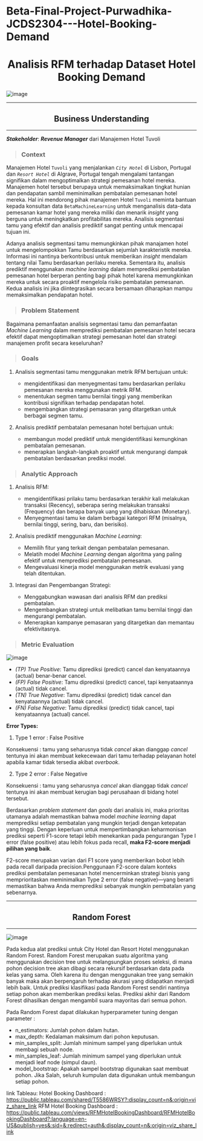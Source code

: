 # Beta-Final-Project-Purwadhika-JCDS2304---Hotel-Booking-Demand

# <center>**Analisis RFM terhadap Dataset Hotel Booking Demand**

![image](https://github.com/user-attachments/assets/f94da422-be25-4134-ba62-f9c941ff12d8)

<hr>

## <center>**Business Understanding**

<hr>

***Stakeholder***: ***Revenue Manager*** dari Manajemen Hotel Tuvoli


> ### **Context**

Manajemen Hotel `Tuvoli` yang menjalankan *`City Hotel`* di Lisbon, Portugal dan *`Resort Hotel`* di Algrave, Portugal tengah mengalami tantangan signifikan dalam mengoptimalkan strategi pemesanan hotel mereka. Manajemen hotel tersebut berupaya untuk memaksimalkan tingkat hunian dan pendapatan sambil meminimalkan pembatalan pemesanan hotel mereka. Hal ini mendorong pihak manajemen Hotel `Tuvoli` meminta bantuan kepada konsultan data `BetaMachineLearning` untuk menganalisis data-data pemesanan kamar hotel yang mereka miliki dan menarik *insight* yang berguna untuk meningkatkan profitabilitas mereka. Analisis segmentasi tamu yang efektif dan analisis prediktif sangat penting untuk mencapai tujuan ini. 

Adanya analisis segmentasi tamu memungkinkan pihak manajamen hotel untuk mengelompokkan Tamu berdasarkan sejumlah karakteristik mereka. Informasi ini nantinya berkontribusi untuk memberikan *insight* mendalam tentang nilai Tamu berdasarkan perilaku mereka. Sementara itu, analisis prediktif menggunakan *machine learning* dalam memprediksi pembatalan pemesanan hotel berperan penting bagi pihak hotel karena memungkinkan mereka untuk secara proaktif mengelola risiko pembatalan pemesanan. Kedua analisis ini jika diintegrasikan secara bersamaan diharapkan mampu memaksimalkan pendapatan hotel.

> ### **Problem Statement**

Bagaimana pemanfaatan analisis segmentasi tamu dan pemanfaatan *Machine Learning* dalam memprediksi pembatalan pemesanan hotel secara efektif dapat mengoptimalkan strategi pemesanan hotel dan strategi manajemen profit secara keseluruhan?

> ### **Goals**

1. Analisis segmentasi tamu menggunakan metrik RFM bertujuan untuk:
    - mengidentifikasi dan menyegmentasi tamu berdasarkan perilaku pemesanan mereka menggunakan metrik RFM.
    - menentukan segmen tamu bernilai tinggi yang memberikan kontribusi signifikan terhadap pendapatan hotel.
    - mengembangkan strategi pemasaran yang ditargetkan untuk berbagai segmen tamu.

2. Analisis prediktif pembatalan pemesanan hotel bertujuan untuk:
    - membangun model prediktif untuk mengidentifikasi kemungkinan pembatalan pemesanan.
    - menerapkan langkah-langkah proaktif untuk mengurangi dampak pembatalan berdasarkan prediksi model.

> ### **Analytic Approach**

1. Analisis RFM:
   - mengidentifikasi prilaku tamu berdasarkan terakhir kali melakukan transaksi (Recency), seberapa sering melakukan transaksi (Frequency) dan berapa banyak uang yang dihabiskan (Monetary).
   - Menyegmentasi tamu ke dalam berbagai kategori RFM (misalnya, bernilai tinggi, sering, baru, dan berisiko).

2. Analisis prediktif menggunakan *Machine Learning*:
   - Memilih fitur yang terkait dengan pembatalan pemesanan.
   - Melatih model *Machine Learning* dengan algoritma yang paling efektif untuk memprediksi pembatalan pemesanan.
   - Mengevaluasi kinerja model menggunakan metrik evaluasi yang telah ditentukan.

3. Integrasi dan Pengembangan Strategi:
   - Menggabungkan wawasan dari analisis RFM dan prediksi pembatalan.
   - Mengembangkan strategi untuk melibatkan tamu bernilai tinggi dan mengurangi pembatalan.
   - Menerapkan kampanye pemasaran yang ditargetkan dan memantau efektivitasnya.

> ### **Metric Evaluation**
![image](https://github.com/user-attachments/assets/a01e4579-b204-4635-968c-58ed4b36d37a)

- *(TP) True Positive*: Tamu diprediksi (predict) cancel dan kenyataannya (actual) benar-benar cancel.
- *(FP) False Positive*: Tamu diprediksi (predict) cancel, tapi kenyataannya (actual) tidak cancel.
- *(TN) True Negative*: Tamu diprediksi (predict) tidak cancel dan kenyataannya (actual) tidak cancel.
- *(FN) False Negative*: Tamu diprediksi (predict) tidak cancel, tapi kenyataannya (actual) cancel.

**Error Types:**

1. Type 1 error : False Positive

Konsekuensi : tamu yang seharusnya tidak *cancel* akan dianggap *cancel* tentunya ini akan membuat kekecewaan dari tamu terhadap pelayanan hotel apabila kamar tidak tersedia akibat *overbook*.

2. Type 2 error : False Negative

Konsekuensi : tamu yang seharusnya *cancel* akan dianggap tidak *cancel* tentunya ini akan membuat kerugian bagi perusahaan di bidang hotel tersebut.

Berdasarkan *problem statement* dan *goals* dari analisis ini, maka prioritas utamanya adalah memastikan bahwa model *machine learning* dapat memprediksi setiap pembatalan yang mungkin terjadi  dengan ketepatan yang tinggi. Dengan keperluan untuk mempertimbangkan keharmonisan prediksi seperti F1-score tetapi lebih menekankan pada pengurangan Type I error (false positive) atau lebih fokus pada recall, **maka F2-score menjadi pilihan yang baik**.

F2-score merupakan varian dari F1 score yang memberikan bobot lebih pada recall daripada precision.Penggunaan F2-score dalam konteks prediksi pembatalan pemesanan hotel mencerminkan strategi bisnis yang memprioritaskan meminimalkan Type 2 error (false negative)—yang berarti memastikan bahwa Anda memprediksi sebanyak mungkin pembatalan yang sebenarnya.


<hr>

## <center> Random Forest

<hr>

![image](https://github.com/user-attachments/assets/c07c3a7e-246f-495b-ad09-0d08b08adda7)

Pada kedua alat prediksi untuk City Hotel dan Resort Hotel menggunakan Random Forest. Random Forest merupakan suatu algoritma yang menggunakan decision tree untuk melangsungkan proses seleksi, di mana pohon decision tree akan dibagi secara rekursif berdasarkan data pada kelas yang sama. Oleh karena itu dengan menggunakan tree yang semakin banyak maka akan berpengaruh terhadap akurasi yang didapatkan menjadi lebih baik. Untuk prediksi klasifikasi pada Random Forest sendiri nantinya setiap pohon akan memberikan prediksi kelas. Prediksi akhir dari Random Forest dihasilkan dengan mengambil suara mayoritas dari semua pohon.

Pada Random Forest dapat dilakukan hyperparameter tuning dengan parameter :

- n_estimators: Jumlah pohon dalam hutan.
- max_depth: Kedalaman maksimum dari pohon keputusan.
- min_samples_split: Jumlah minimum sampel yang diperlukan untuk membagi sebuah node.
- min_samples_leaf: Jumlah minimum sampel yang diperlukan untuk menjadi leaf node (simpul daun).
- model_bootstrap: Apakah sampel bootstrap digunakan saat membuat pohon. Jika Salah, seluruh kumpulan data digunakan untuk membangun setiap pohon.

link Tableau:
Hotel Booking Dashboard : https://public.tableau.com/shared/T5586WRSY?:display_count=n&:origin=viz_share_link
RFM Hotel Booking Dashboard : https://public.tableau.com/views/RFMHotelBookingDashboard/RFMHotelBookingDashboard?:language=en-US&publish=yes&:sid=&:redirect=auth&:display_count=n&:origin=viz_share_link 
